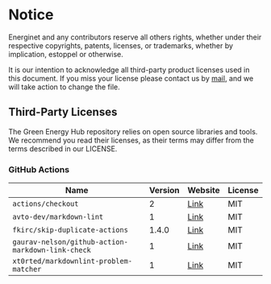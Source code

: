 # Notice

Energinet and any contributors reserve all others rights, whether under their respective copyrights, patents, licenses, or trademarks, whether by implication, estoppel or otherwise.

It is our intention to acknowledge all third-party product licenses used in this document. If you miss your license please contact us by [mail](greenenergyhub@energinet.dk), and we will take action to change the file.

## Third-Party Licenses

The Green Energy Hub repository relies on open source libraries and tools. We recommend you read their licenses, as their terms may differ from the terms described in our LICENSE.

### GitHub Actions

| Name | Version | Website | License |
| -- | -- | -- | -- |
| `actions/checkout` | 2 | [Link](https://github.com/actions/checkout) | MIT |
| `avto-dev/markdown-lint` | 1 | [Link](https://github.com/avto-dev/markdown-lint) | MIT |
| `fkirc/skip-duplicate-actions` | 1.4.0 | [Link](https://github.com/fkirc/skip-duplicate-actions) | MIT |
| `gaurav-nelson/github-action-markdown-link-check` | 1 | [Link](https://github.com/gaurav-nelson/github-action-markdown-link-check) | MIT |
| `xt0rted/markdownlint-problem-matcher` | 1 | [Link](https://github.com/xt0rted/markdownlint-problem-matcher) | MIT |
